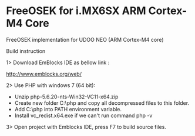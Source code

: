 # FreeOSEK for i.MX6SX ARM Cortex-M4 Core

FreeOSEK implementation for UDOO NEO (ARM Cortex-M4 core)

Build instruction

1> Download EmBlocks IDE as bellow link :
    
   http://www.emblocks.org/web/

2> Use PHP with windows 7 (64 bit):

   - Unzip php-5.6.20-nts-Win32-VC11-x64.zip 
   - Create new folder C:\php and copy all decompressed files to this folder.
   - Add C:\php into PATH environment variable.
   - Install vc_redist.x64.exe if we can't run command php -v

3> Open project with Emblocks IDE, press F7 to build source files.

 